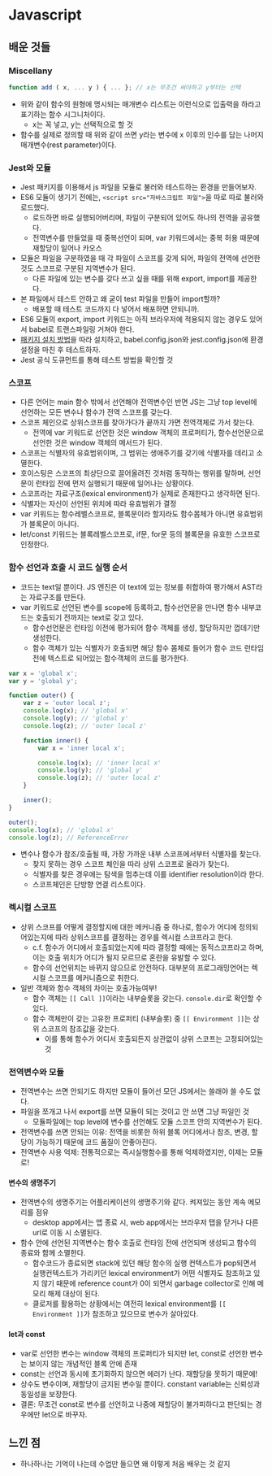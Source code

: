 # Javascript

## 배운 것들

### Miscellany
```javascript
function add ( x, ... y ) { ... }; // x는 무조건 써야하고 y부터는 선택
```
- 위와 같이 함수의 원형에 명시되는 매개변수 리스트는 이런식으로 입출력을 하라고 표기하는 함수 시그니처이다.
  - x는 꼭 넣고, y는 선택적으로 할 것
- 함수를 실제로 정의할 때 위와 같이 쓰면 y라는 변수에 x 이후의 인수를 담는 나머지 매개변수(rest parameter)이다. 

### Jest와 모듈
- Jest 패키지를 이용해서 js 파일을 모듈로 불러와 테스트하는 환경을 만들어보자.
- ES6 모듈이 생기기 전에는, `<script src="자바스크립트 파일">`을 따로 따로 불러와 로드했다. 
  - 로드하면 바로 실행되어버리며, 파일이 구분되어 있어도 하나의 전역을 공유했다.
  - 전역변수를 만들었을 때 중복선언이 되며, var 키워드에서는 중복 허용 때문에 재할당이 일어나 카오스
- 모듈은 파일을 구분하였을 때 각 파일이 스코프를 갖게 되어, 파일의 전역에 선언한 것도 스코프로 구분된 지역변수가 된다.
  - 다른 파일에 있는 변수를 갖다 쓰고 싶을 때를 위해 export, import를 제공한다.
- 본 파일에서 테스트 안하고 왜 굳이 test 파일을 만들어 import할까? 
  - 배포할 때 테스트 코드까지 다 넣어서 배포하면 안되니까.
- ES6 모듈의 export, import 키워드는 아직 브라우저에 적용되지 않는 경우도 있어서 babel로 트랜스파일링 거쳐야 한다.
- [패키지 설치 방법](https://poiemaweb.com/jest-esm)을 따라 설치하고, babel.config.json와 jest.config.json에 환경설정을 마친 후 테스트하자.
- Jest 공식 도큐먼트를 통해 테스트 방법을 확인할 것

### 스코프
- 다른 언어는 main 함수 밖에서 선언해야 전역변수인 반면 JS는 그냥 top level에 선언하는 모든 변수나 함수가 전역 스코프를 갖는다.
- 스코프 체인으로 상위스코프를 찾아가다가 끝까지 가면 전역객체로 가서 찾는다.
  - 전역에 var 키워드로 선언한 것은 window 객체의 프로퍼티가, 함수선언문으로 선언한 것은 window 객체의 메서드가 된다.
- 스코프는 식별자의 유효범위이며, 그 범위는 생애주기를 갖기에 식별자를 데리고 소멸한다.
- 호이스팅은 스코프의 최상단으로 끌어올려진 것처럼 동작하는 행위를 말하며, 선언문이 런타임 전에 먼저 실행되기 때문에 일어나는 상황이다.
- 스코프라는 자료구조(lexical environment)가 실제로 존재한다고 생각하면 된다.
- 식별자는 자신이 선언된 위치에 따라 유효범위가 결정
- var 키워드는 함수레벨스코프로, 블록문이라 할지라도 함수몸체가 아니면 유효범위가 블록문이 아니다. 
- let/const 키워드는 블록레벨스코프로, if문, for문 등의 블록문을 유효한 스코프로 인정한다.

### 함수 선언과 호출 시 코드 실행 순서
- 코드는 text일 뿐이다. JS 엔진은 이 text에 있는 정보를 취합하여 평가해서 AST라는 자료구조를 만든다.
- var 키워드로 선언된 변수를 scope에 등록하고, 함수선언문을 만나면 함수 내부코드는 호출되기 전까지는 text로 갖고 있다.
  - 함수선언문은 런타임 이전에 평가되어 함수 객체를 생성, 할당하지만 껍데기만 생성한다.
  - 함수 객체가 있는 식별자가 호출되면 해당 함수 몸체로 들어가 함수 코드 런타임 전에 텍스트로 되어있는 함수객체의 코드를 평가한다.
```javascript
var x = 'global x';
var y = 'global y';

function outer() {
    var z = 'outer local z';
    console.log(x); // 'global x'
    console.log(y); // 'global y'
    console.log(z); // 'outer local z'

    function inner() {
        var x = 'inner local x';

        console.log(x); // 'inner local x'
        console.log(y); // 'global y'
        console.log(z); // 'outer local z'
    }

    inner();
}

outer();
console.log(x); // 'global x'
console.log(z); // ReferenceError
```
- 변수나 함수가 참조/호출될 때, 가장 가까운 내부 스코프에서부터 식별자를 찾는다. 
  - 찾지 못하는 경우 스코프 체인을 따라 상위 스코프로 올라가 찾는다.
  - 식별자를 찾은 경우에는 탐색을 멈추는데 이를 identifier resolution이라 한다.
  - 스코프체인은 단방향 연결 리스트이다. 

### 렉시컬 스코프
- 상위 스코프를 어떻게 결정할지에 대한 메커니즘 중 하나로, 함수가 어디에 정의되어있는지에 따라 상위스코프를 결정하는 경우를 렉시컬 스코프라고 한다.
  - c.f. 함수가 어디에서 호출되었는지에 따라 결정할 때에는 동적스코프라고 하며, 이는 호출 위치가 어디가 될지 모르므로 혼란을 유발할 수 있다. 
  - 함수의 선언위치는 바뀌지 않으므로 안전하다. 대부분의 프로그래밍언어는 렉시컬 스코프를 메커니즘으로 취한다.
- 일반 객체와 함수 객체의 차이는 호출가능여부!
  - 함수 객체는 `[[ Call ]]`이라는 내부슬롯을 갖는다. `console.dir`로 확인할 수 있다.
  - 함수 객체만이 갖는 고유한 프로퍼티 (내부슬롯) 중 `[[ Environment ]]`는 상위 스코프의 참조값을 갖는다. 
    - 이를 통해 함수가 어디서 호출되든지 상관없이 상위 스코프는 고정되어있는 것

### 전역변수와 모듈
- 전역변수는 쓰면 안되기도 하지만 모듈이 들어선 모던 JS에서는 쓸래야 쓸 수도 없다.
- 파일을 쪼개고 나서 export를 쓰면 모듈이 되는 것이고 안 쓰면 그냥 파일인 것
  - 모듈파일에는 top level에 변수를 선언해도 모듈 스코프 안의 지역변수가 된다.
- 전역변수를 쓰면 안되는 이유: 전역을 비롯한 하위 블록 어디에서나 참조, 변경, 할당이 가능하기 때문에 코드 품질이 안좋아진다.
- 전역변수 사용 억제: 전통적으로는 즉시실행함수를 통해 억제하였지만, 이제는 모듈로!

#### 변수의 생명주기
- 전역변수의 생명주기는 어플리케이션의 생명주기와 같다. 켜져있는 동안 계속 메모리를 점유
  - desktop app에서는 앱 종료 시, web app에서는 브라우저 탭을 닫거나 다른 url로 이동 시 소멸된다.
- 함수 안에 선언된 지역변수는 함수 호출로 런타임 전에 선언되며 생성되고 함수의 종료와 함께 소멸한다.
  - 함수코드가 종료되면 stack에 있던 해당 함수의 실행 컨텍스트가 pop되면서 실행컨텍스트가 가리키던 lexical environment가 어떤 식별자도 참조하고 있지 않기 때문에 reference count가 0이 되면서 garbage collector로 인해 메모리 해제 대상이 된다.
  - 클로저를 활용하는 상황에서는 여전히 lexical environment를 `[[ Environment ]]`가 참조하고 있으므로 변수가 살아있다.

#### let과 const
- var로 선언한 변수는 window 객체의 프로퍼티가 되지만 let, const로 선언한 변수는 보이지 않는 개념적인 블록 안에 존재
- const는 선언과 동시에 초기화하지 않으면 에러가 난다. 재할당을 못하기 때문에!
- 상수도 변수이며, 재할당이 금지된 변수일 뿐이다. constant variable는 신뢰성과 동일성을 보장한다.
- 결론: 무조건 const로 변수를 선언하고 나중에 재할당이 불가피하다고 판단되는 경우에만 let으로 바꾸자.

## 느낀 점
- 하나하나는 기억이 나는데 수업만 들으면 왜 이렇게 처음 배우는 것 같지